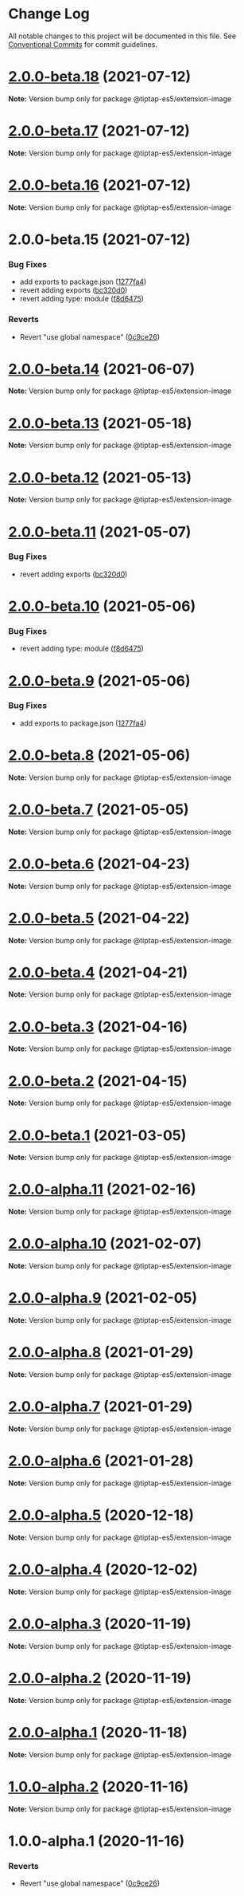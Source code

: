 # Change Log

All notable changes to this project will be documented in this file.
See [Conventional Commits](https://conventionalcommits.org) for commit guidelines.

# [2.0.0-beta.18](https://github.com/justame/tiptap/compare/@tiptap-es5/extension-image@2.0.0-beta.17...@tiptap-es5/extension-image@2.0.0-beta.18) (2021-07-12)

**Note:** Version bump only for package @tiptap-es5/extension-image





# [2.0.0-beta.17](https://github.com/justame/tiptap/compare/@tiptap-es5/extension-image@2.0.0-beta.16...@tiptap-es5/extension-image@2.0.0-beta.17) (2021-07-12)

**Note:** Version bump only for package @tiptap-es5/extension-image





# [2.0.0-beta.16](https://github.com/justame/tiptap/compare/@tiptap-es5/extension-image@2.0.0-beta.15...@tiptap-es5/extension-image@2.0.0-beta.16) (2021-07-12)

**Note:** Version bump only for package @tiptap-es5/extension-image





# 2.0.0-beta.15 (2021-07-12)


### Bug Fixes

* add exports to package.json ([1277fa4](https://github.com/justame/tiptap/commit/1277fa47151e9c039508cdb219bdd0ffe647f4ee))
* revert adding exports ([bc320d0](https://github.com/justame/tiptap/commit/bc320d0b4b80b0e37a7e47a56e0f6daec6e65d98))
* revert adding type: module ([f8d6475](https://github.com/justame/tiptap/commit/f8d6475e2151faea6f96baecdd6bd75880d50d2c))


### Reverts

* Revert "use global namespace" ([0c9ce26](https://github.com/justame/tiptap/commit/0c9ce26c02c07d88a757c01b0a9d7f9e2b0b7502))





# [2.0.0-beta.14](https://github.com/ueberdosis/tiptap/compare/@tiptap-es5/extension-image@2.0.0-beta.13...@tiptap-es5/extension-image@2.0.0-beta.14) (2021-06-07)

**Note:** Version bump only for package @tiptap-es5/extension-image

# [2.0.0-beta.13](https://github.com/ueberdosis/tiptap/compare/@tiptap-es5/extension-image@2.0.0-beta.12...@tiptap-es5/extension-image@2.0.0-beta.13) (2021-05-18)

**Note:** Version bump only for package @tiptap-es5/extension-image

# [2.0.0-beta.12](https://github.com/ueberdosis/tiptap/compare/@tiptap-es5/extension-image@2.0.0-beta.11...@tiptap-es5/extension-image@2.0.0-beta.12) (2021-05-13)

**Note:** Version bump only for package @tiptap-es5/extension-image

# [2.0.0-beta.11](https://github.com/ueberdosis/tiptap/compare/@tiptap-es5/extension-image@2.0.0-beta.10...@tiptap-es5/extension-image@2.0.0-beta.11) (2021-05-07)

### Bug Fixes

- revert adding exports ([bc320d0](https://github.com/ueberdosis/tiptap/commit/bc320d0b4b80b0e37a7e47a56e0f6daec6e65d98))

# [2.0.0-beta.10](https://github.com/ueberdosis/tiptap/compare/@tiptap-es5/extension-image@2.0.0-beta.9...@tiptap-es5/extension-image@2.0.0-beta.10) (2021-05-06)

### Bug Fixes

- revert adding type: module ([f8d6475](https://github.com/ueberdosis/tiptap/commit/f8d6475e2151faea6f96baecdd6bd75880d50d2c))

# [2.0.0-beta.9](https://github.com/ueberdosis/tiptap/compare/@tiptap-es5/extension-image@2.0.0-beta.8...@tiptap-es5/extension-image@2.0.0-beta.9) (2021-05-06)

### Bug Fixes

- add exports to package.json ([1277fa4](https://github.com/ueberdosis/tiptap/commit/1277fa47151e9c039508cdb219bdd0ffe647f4ee))

# [2.0.0-beta.8](https://github.com/ueberdosis/tiptap/compare/@tiptap-es5/extension-image@2.0.0-beta.7...@tiptap-es5/extension-image@2.0.0-beta.8) (2021-05-06)

**Note:** Version bump only for package @tiptap-es5/extension-image

# [2.0.0-beta.7](https://github.com/ueberdosis/tiptap/compare/@tiptap-es5/extension-image@2.0.0-beta.6...@tiptap-es5/extension-image@2.0.0-beta.7) (2021-05-05)

**Note:** Version bump only for package @tiptap-es5/extension-image

# [2.0.0-beta.6](https://github.com/ueberdosis/tiptap/compare/@tiptap-es5/extension-image@2.0.0-beta.5...@tiptap-es5/extension-image@2.0.0-beta.6) (2021-04-23)

**Note:** Version bump only for package @tiptap-es5/extension-image

# [2.0.0-beta.5](https://github.com/ueberdosis/tiptap/compare/@tiptap-es5/extension-image@2.0.0-beta.4...@tiptap-es5/extension-image@2.0.0-beta.5) (2021-04-22)

**Note:** Version bump only for package @tiptap-es5/extension-image

# [2.0.0-beta.4](https://github.com/ueberdosis/tiptap/compare/@tiptap-es5/extension-image@2.0.0-beta.3...@tiptap-es5/extension-image@2.0.0-beta.4) (2021-04-21)

**Note:** Version bump only for package @tiptap-es5/extension-image

# [2.0.0-beta.3](https://github.com/ueberdosis/tiptap/compare/@tiptap-es5/extension-image@2.0.0-beta.2...@tiptap-es5/extension-image@2.0.0-beta.3) (2021-04-16)

**Note:** Version bump only for package @tiptap-es5/extension-image

# [2.0.0-beta.2](https://github.com/ueberdosis/tiptap/compare/@tiptap-es5/extension-image@2.0.0-beta.1...@tiptap-es5/extension-image@2.0.0-beta.2) (2021-04-15)

**Note:** Version bump only for package @tiptap-es5/extension-image

# [2.0.0-beta.1](https://github.com/ueberdosis/tiptap/compare/@tiptap-es5/extension-image@2.0.0-alpha.11...@tiptap-es5/extension-image@2.0.0-beta.1) (2021-03-05)

**Note:** Version bump only for package @tiptap-es5/extension-image

# [2.0.0-alpha.11](https://github.com/ueberdosis/tiptap/compare/@tiptap-es5/extension-image@2.0.0-alpha.10...@tiptap-es5/extension-image@2.0.0-alpha.11) (2021-02-16)

**Note:** Version bump only for package @tiptap-es5/extension-image

# [2.0.0-alpha.10](https://github.com/ueberdosis/tiptap/compare/@tiptap-es5/extension-image@2.0.0-alpha.9...@tiptap-es5/extension-image@2.0.0-alpha.10) (2021-02-07)

**Note:** Version bump only for package @tiptap-es5/extension-image

# [2.0.0-alpha.9](https://github.com/ueberdosis/tiptap/compare/@tiptap-es5/extension-image@2.0.0-alpha.8...@tiptap-es5/extension-image@2.0.0-alpha.9) (2021-02-05)

**Note:** Version bump only for package @tiptap-es5/extension-image

# [2.0.0-alpha.8](https://github.com/ueberdosis/tiptap/compare/@tiptap-es5/extension-image@2.0.0-alpha.7...@tiptap-es5/extension-image@2.0.0-alpha.8) (2021-01-29)

**Note:** Version bump only for package @tiptap-es5/extension-image

# [2.0.0-alpha.7](https://github.com/ueberdosis/tiptap/compare/@tiptap-es5/extension-image@2.0.0-alpha.6...@tiptap-es5/extension-image@2.0.0-alpha.7) (2021-01-29)

**Note:** Version bump only for package @tiptap-es5/extension-image

# [2.0.0-alpha.6](https://github.com/ueberdosis/tiptap/compare/@tiptap-es5/extension-image@2.0.0-alpha.5...@tiptap-es5/extension-image@2.0.0-alpha.6) (2021-01-28)

**Note:** Version bump only for package @tiptap-es5/extension-image

# [2.0.0-alpha.5](https://github.com/ueberdosis/tiptap/compare/@tiptap-es5/extension-image@2.0.0-alpha.4...@tiptap-es5/extension-image@2.0.0-alpha.5) (2020-12-18)

**Note:** Version bump only for package @tiptap-es5/extension-image

# [2.0.0-alpha.4](https://github.com/ueberdosis/tiptap/compare/@tiptap-es5/extension-image@2.0.0-alpha.3...@tiptap-es5/extension-image@2.0.0-alpha.4) (2020-12-02)

**Note:** Version bump only for package @tiptap-es5/extension-image

# [2.0.0-alpha.3](https://github.com/ueberdosis/tiptap/compare/@tiptap-es5/extension-image@2.0.0-alpha.2...@tiptap-es5/extension-image@2.0.0-alpha.3) (2020-11-19)

**Note:** Version bump only for package @tiptap-es5/extension-image

# [2.0.0-alpha.2](https://github.com/ueberdosis/tiptap/compare/@tiptap-es5/extension-image@2.0.0-alpha.1...@tiptap-es5/extension-image@2.0.0-alpha.2) (2020-11-19)

**Note:** Version bump only for package @tiptap-es5/extension-image

# [2.0.0-alpha.1](https://github.com/ueberdosis/tiptap/compare/@tiptap-es5/extension-image@1.0.0-alpha.2...@tiptap-es5/extension-image@2.0.0-alpha.1) (2020-11-18)

**Note:** Version bump only for package @tiptap-es5/extension-image

# [1.0.0-alpha.2](https://github.com/ueberdosis/tiptap/compare/@tiptap-es5/extension-image@1.0.0-alpha.1...@tiptap-es5/extension-image@1.0.0-alpha.2) (2020-11-16)

**Note:** Version bump only for package @tiptap-es5/extension-image

# 1.0.0-alpha.1 (2020-11-16)

### Reverts

- Revert "use global namespace" ([0c9ce26](https://github.com/ueberdosis/tiptap/commit/0c9ce26c02c07d88a757c01b0a9d7f9e2b0b7502))
